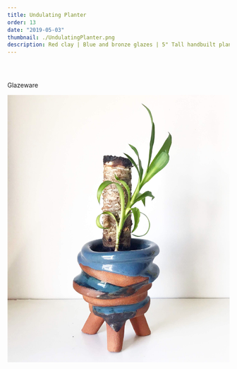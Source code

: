 ```yaml
---
title: Undulating Planter
order: 13
date: "2019-05-03"
thumbnail: ./UndulatingPlanter.png
description: Red clay | Blue and bronze glazes | 5" Tall handbuilt planter
---
```


<div class="kg-width-full">

<p style="margin-top: 6vw">
Glazeware
</p>

![UndulatingPlanter](./UndulatingPlanter.png)

</div>
